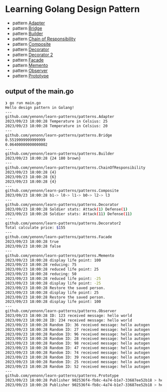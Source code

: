 # Learning Golang Design Pattern
* pattern [Adapter](/patterns/adapter.go)
* pattern [Bridge](/patterns/bridge.go)
* pattern [Builder](/patterns/builder.go)
* pattern [Chain of Responsibility](/patterns/chainofresponsibility.go)
* pattern [Composite](/patterns/composite.go)
* pattern [Decorator](/patterns/decorator.go)
* pattern [Decorator 2](/patterns/decorator_example_2.go)
* pattern [Facade](/patterns/facade.go)
* pattern [Memento](/patterns/memento.go)
* pattern [Observer](/patterns/observer.go) 
* pattern [Prototype](/patterns/observer.go) 

## output of the main.go
```bash
❯ go run main.go
Hello design pattern in Golang!
---
github.com/yenonn/learn-patterns/patterns.Adapter
2023/09/23 18:00:28 Temperature in Celsius: 25
2023/09/23 18:00:28 Temperature in Celsius: 20
---
github.com/yenonn/learn-patterns/patterns.Bridge
0.5519999999999999
0.06400000000000002
---
github.com/yenonn/learn-patterns/patterns.Builder
2023/09/23 18:00:28 {24 180 brown}
---
github.com/yenonn/learn-patterns/patterns.ChainOfResponsibility
2023/09/23 18:00:28 {4}
2023/09/23 18:00:28 {6}
2023/09/23 18:00:28 {4}
---
github.com/yenonn/learn-patterns/patterns.Composite
2023/09/23 18:00:28 b1-> l0-> l1-> b0-> l2-> l3
---
github.com/yenonn/learn-patterns/patterns.Decorator
2023/09/23 18:00:28 Soldier stats: Attack(1) Defense(1)
2023/09/23 18:00:28 Soldier stats: Attack(11) Defense(11)
---
github.com/yenonn/learn-patterns/patterns.Decorator2
Total calculate price: $155
---
github.com/yenonn/learn-patterns/patterns.Facade
2023/09/23 18:00:28 true
2023/09/23 18:00:28 false
---
github.com/yenonn/learn-patterns/patterns.Memento
2023/09/23 18:00:28 display life point: 100
2023/09/23 18:00:28 reducing: 75
2023/09/23 18:00:28 reduced life point: 25
2023/09/23 18:00:28 reducing: 50
2023/09/23 18:00:28 reduced life point: -25
2023/09/23 18:00:28 display life point: -25
2023/09/23 18:00:28 Restore the saved person.
2023/09/23 18:00:28 display life point: 25
2023/09/23 18:00:28 Restore the saved person.
2023/09/23 18:00:28 display life point: 100
---
github.com/yenonn/learn-patterns/patterns.Observer
2023/09/23 18:00:28 ID: 123 received message: hello world
2023/09/23 18:00:28 ID: 234 received message: hello world
2023/09/23 18:00:28 Random ID: 36 received message: hello autogen
2023/09/23 18:00:28 Random ID: 27 received message: hello autogen
2023/09/23 18:00:28 Random ID: 96 received message: hello autogen
2023/09/23 18:00:28 Random ID: 28 received message: hello autogen
2023/09/23 18:00:28 Random ID: 98 received message: hello autogen
2023/09/23 18:00:28 Random ID: 47 received message: hello autogen
2023/09/23 18:00:28 Random ID: 74 received message: hello autogen
2023/09/23 18:00:28 Random ID: 39 received message: hello autogen
2023/09/23 18:00:28 Random ID: 25 received message: hello autogen
2023/09/23 18:00:28 Random ID: 52 received message: hello autogen
---
github.com/yenonn/learn-patterns/patterns.Prototype
2023/09/23 18:00:28 Publisher 902536f4-fb8c-4a74-b1e7-33687ee52b18 > hello
2023/09/23 18:00:28 Publisher 902536f4-fb8c-4a74-b1e7-33687ee52b18 > hello from clone

```
